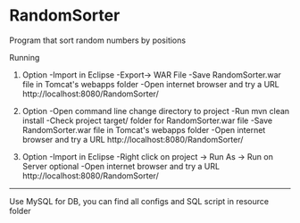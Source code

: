 # RandomSorter
Program that sort random numbers by positions

Running
1. Option
-Import in Eclipse
-Export-> WAR File
-Save RandomSorter.war file in Tomcat's webapps folder
-Open internet browser and try a URL http://localhost:8080/RandomSorter/

2. Option
-Open command line change directory to project
-Run mvn clean install 
-Check project target/ folder for RandomSorter.war file
-Save RandomSorter.war file in Tomcat's webapps folder
-Open internet browser and try a URL http://localhost:8080/RandomSorter/

3. Option
-Import in Eclipse
-Right click on project -> Run As -> Run on Server
optional
-Open internet browser and try a URL http://localhost:8080/RandomSorter/

-----
Use MySQL for DB, you can find all configs and SQL script in resource folder